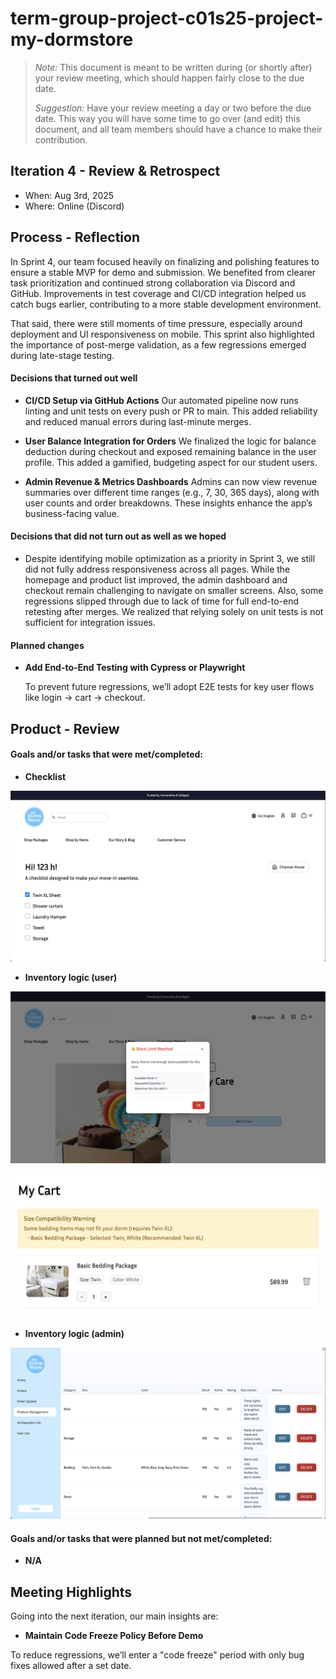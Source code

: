 # term-group-project-c01s25-project-my-dormstore

 > _Note:_ This document is meant to be written during (or shortly after) your review meeting, which should happen fairly close to the due date.      
 >      
 > _Suggestion:_ Have your review meeting a day or two before the due date. This way you will have some time to go over (and edit) this document, and all team members should have a chance to make their contribution.


## Iteration 4 - Review & Retrospect

 * When: Aug 3rd, 2025
 * Where: Online (Discord)

## Process - Reflection

In Sprint 4, our team focused heavily on finalizing and polishing features to ensure a stable MVP for demo and submission. We benefited from clearer task prioritization and continued strong collaboration via Discord and GitHub. Improvements in test coverage and CI/CD integration helped us catch bugs earlier, contributing to a more stable development environment.

That said, there were still moments of time pressure, especially around deployment and UI responsiveness on mobile. This sprint also highlighted the importance of post-merge validation, as a few regressions emerged during late-stage testing.

#### Decisions that turned out well

- **CI/CD Setup via GitHub Actions**
Our automated pipeline now runs linting and unit tests on every push or PR to main. This added reliability and reduced manual errors during last-minute merges.

- **User Balance Integration for Orders**
We finalized the logic for balance deduction during checkout and exposed remaining balance in the user profile. This added a gamified, budgeting aspect for our student users.

- **Admin Revenue & Metrics Dashboards**
Admins can now view revenue summaries over different time ranges (e.g., 7, 30, 365 days), along with user counts and order breakdowns. These insights enhance the app’s business-facing value.


#### Decisions that did not turn out as well as we hoped

- Despite identifying mobile optimization as a priority in Sprint 3, we still did not fully address responsiveness across all pages. While the homepage and product list improved, the admin dashboard and checkout remain challenging to navigate on smaller screens. Also, some regressions slipped through due to lack of time for full end-to-end retesting after merges. We realized that relying solely on unit tests is not sufficient for integration issues.

#### Planned changes

- **Add End-to-End Testing with Cypress or Playwright**
  
  To prevent future regressions, we’ll adopt E2E tests for key user flows like login → cart → checkout.

## Product - Review

#### Goals and/or tasks that were met/completed:

- **Checklist**

![addedtocart](./images/checklist.png)

- **Inventory logic (user)**

![contactus](./images/stocklimit.png)

![contactus](./images/notification.png)

- **Inventory logic (admin)**

![contactus](./images/adminstock.png)


#### Goals and/or tasks that were planned but not met/completed:

- **N/A**


## Meeting Highlights

Going into the next iteration, our main insights are:

- **Maintain Code Freeze Policy Before Demo**

To reduce regressions, we’ll enter a "code freeze" period with only bug fixes allowed after a set date.





